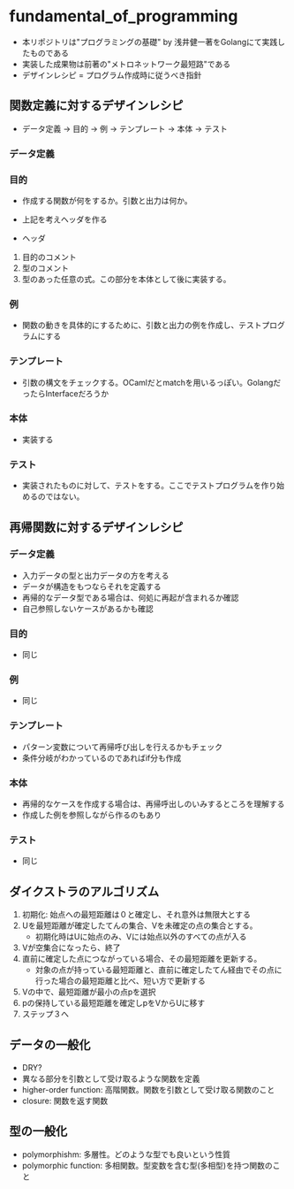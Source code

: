 # fundamental_of_programming

* 本リポジトリは"プログラミングの基礎" by 浅井健一著をGolangにて実践したものである
* 実装した成果物は前著の"メトロネットワーク最短路"である
* デザインレシピ = プログラム作成時に従うべき指針

## 関数定義に対するデザインレシピ
* データ定義 -> 目的 -> 例 -> テンプレート -> 本体 -> テスト

### データ定義

### 目的
* 作成する関数が何をするか。引数と出力は何か。
* 上記を考えヘッダを作る

* ヘッダ
1. 目的のコメント
2. 型のコメント
3. 型のあった任意の式。この部分を本体として後に実装する。

### 例
* 関数の動きを具体的にするために、引数と出力の例を作成し、テストプログラムにする

### テンプレート
* 引数の構文をチェックする。OCamlだとmatchを用いるっぽい。GolangだったらInterfaceだろうか

### 本体
* 実装する

### テスト
* 実装されたものに対して、テストをする。ここでテストプログラムを作り始めるのではない。

## 再帰関数に対するデザインレシピ
### データ定義
* 入力データの型と出力データの方を考える
* データが構造をもつならそれを定義する
* 再帰的なデータ型である場合は、何処に再起が含まれるか確認
* 自己参照しないケースがあるかも確認

### 目的
* 同じ

### 例
* 同じ

### テンプレート
* パターン変数について再帰呼び出しを行えるかもチェック
* 条件分岐がわかっているのであればif分も作成

### 本体
* 再帰的なケースを作成する場合は、再帰呼出しのいみするところを理解する
* 作成した例を参照しながら作るのもあり

### テスト
* 同じ

## ダイクストラのアルゴリズム
1. 初期化: 始点への最短距離は０と確定し、それ意外は無限大とする
2. Uを最短距離が確定したてんの集合、Vを未確定の点の集合とする。
	* 初期化時はUに始点のみ、Vには始点以外のすべての点が入る
3. Vが空集合になったら、終了
4. 直前に確定した点につながっている場合、その最短距離を更新する。
	* 対象の点が持っている最短距離と、直前に確定したてん経由でその点に行った場合の最短距離と比べ、短い方で更新する
5. Vの中で、最短距離が最小の点pを選択
6. pの保持している最短距離を確定しpをVからUに移す
7. ステップ３へ

## データの一般化
* DRY?　
* 異なる部分を引数として受け取るような関数を定義
* higher-order function: 高階関数。関数を引数として受け取る関数のこと
* closure: 関数を返す関数

## 型の一般化
* polymorphishm: 多層性。どのような型でも良いという性質
* polymorphic function: 多相関数。型変数を含む型(多相型)を持つ関数のこと